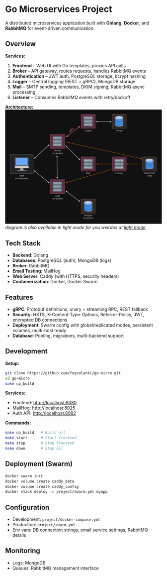 # Go Microservices Project

A distributed microservices application built with **Golang**, **Docker**, and **RabbitMQ** for event-driven communication.

## Overview

**Services:**

1. **Frontend** – Web UI with Go templates, proxies API calls
2. **Broker** – API gateway, routes requests, handles RabbitMQ events
3. **Authentication** – JWT auth, PostgreSQL storage, bcrypt hashing
4. **Logger** – Central logging (REST + gRPC), MongoDB storage
5. **Mail** – SMTP sending, templates, DKIM signing, RabbitMQ async processing
6. **Listener** – Consumes RabbitMQ events with retry/backoff

**Architecture:**
![Architecture diagram of project](./docs-assets/architecture_diagram_dark.png)
*diagram is also available in light mode for you weirdos at [light mode](./docs-assets/architecture_diagram_light.png)*

## Tech Stack

* **Backend**: Golang
* **Databases**: PostgreSQL (auth), MongoDB (logs)
* **Broker**: RabbitMQ
* **Email Testing**: MailHog
* **Web Server**: Caddy (with HTTPS, security headers)
* **Containerization**: Docker, Docker Swarm

## Features

* **gRPC**: Protobuf definitions, unary + streaming RPC, REST fallback
* **Security**: HSTS, X-Content-Type-Options, Referrer-Policy, JWT, encrypted DB connections
* **Deployment**: Swarm config with global/replicated modes, persistent volumes, multi-host ready
* **Database**: Pooling, migrations, multi-backend support

## Development

**Setup:**

```bash
git clone https://github.com/Yugsolanki/go-micro.git
cd go-micro
make up_build
```

**Services:**

* Frontend: [http://localhost:8080](http://localhost:8080)
* MailHog: [http://localhost:8025](http://localhost:8025)
* Auth API: [http://localhost:8082](http://localhost:8082)

**Commands:**

```bash
make up_build   # Build all
make start      # Start frontend
make stop       # Stop frontend
make down       # Stop all
```

## Deployment (Swarm)

```bash
docker swarm init
docker volume create caddy_data
docker volume create caddy_config
docker stack deploy -c project/swarm.yml myapp
```

## Configuration

* Development: `project/docker-compose.yml`
* Production: `project/swarm.yml`
* Env vars: DB connection strings, email service settings, RabbitMQ details

## Monitoring

* Logs: MongoDB
* Queues: RabbitMQ management interface
